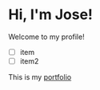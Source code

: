 # Hi, I'm Jose!

Welcome to my profile!
- [ ] item
- [ ] item2

This is my [portfolio](https://portfolio1-4z9.pages.dev/)
